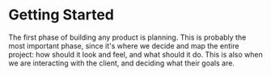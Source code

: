 # Getting Started

The first phase of building any product is planning. This is probably the most important phase, since it's where we decide and map the entire project: how should it look and feel, and what should it do.
This is also when we are interacting with the client, and deciding what their goals are.
